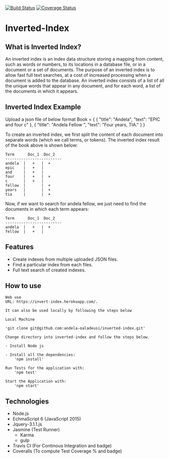 [![Build Status](https://travis-ci.org/andela-oaladeusi/inverted-index.svg?branch=master)](https://travis-ci.org/andela-oaladeusi/inverted-index)
[![Coverage Status](https://coveralls.io/repos/github/andela-oaladeusi/inverted-index/badge.svg?branch=development)](https://coveralls.io/github/andela-oaladeusi/inverted-index?branch=development)
# Inverted-Index

## What is Inverted Index?

An inverted index is an index data structure storing a mapping from content, 
such as words or numbers, to its locations in a database file, or in a 
document or a set of documents.
The purpose of an inverted index is to allow fast full text searches, at a 
cost of increased processing when a document is added to the database. 
An inverted index consists of a list of all the unique words that appear in 
any document, and for each word, a list of the documents in which it appears.

## Inverted Index Example
Upload a json file of below format
        Book =  {
                {
                    "title": "Andela",
                    "text": "EPIC and four c"
                    },
                    {
                    "title": "Andela Fellow ",
                    "text": "Four years, TIA."
                    }
                }

To create an inverted index, we first split the content of each document
into separate words (which we call terms, or tokens). The inverted index
result of the book above is shown below: 

    Term      Doc_1  Doc_2
    -------------------------
    andela  |   +   |  +
    epic    |   +   |
    and     |   +   |  
    four    |   +   |  +
    c       |   +   |  
    fellow  |       |  +
    years   |       |  +
    tia     |       |  +

Now, if we want to search for andela fellow, we just need to find the documents
in which each term appears:

    Term      Doc_1  Doc_2
    -------------------------
    andela  |   +   |  +
    fellow  |   +   |


## Features
  - Create indexes from multiple uploaded JSON files.
  - Find a particular index from each files.
  - Full text search of created indexes.


## How to use

    Web use
    URL: https://invert-index.herokuapp.com/. 
    
    It can also be used locally by following the steps below

    Local Machine

    'git clone git@github.com:andela-oaladeusi/inverted-index.git'

    Change directory into inverted-index and follow the steps below.

    - Install Node js

    - Install all the dependencies:
        'npm install'

    Run Tests for the application with:
        'npm test'

    Start the Application with:
        'npm start'

## Technologies
  - Node.js
  - EchmaScript 6 (JavaScript 2015)
  - Jquery-3.1.1.js
  - Jasmine (Test Runner)
	- Karma
	- gulp
  - Travis CI (For Continous Integration and badge)
  - Coveralls (To compute Test Coverage % and badge)